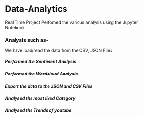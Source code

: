 # Data-Analytics
Real Time Project 
Perfomed the various analysis using the Jupyter Notebook
### Analysis such as-
We have load/read the data from the CSV, JSON Files
##### Performed the Sentiment Analysis
##### Performed the Wordcloud Analysis
##### Export the data to the JSON and CSV Files
##### Analysed the most liked Category
##### Analysed the Trends of youtube
